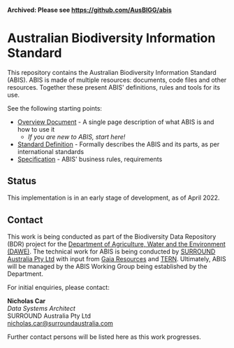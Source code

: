#### Archived: Please see https://github.com/AusBIGG/abis

# Australian Biodiversity Information Standard
This repository contains the Australian Biodiversity Information Standard (ABIS). ABIS is made of multiple resources: documents, code files and other resources. Together these present ABIS' definitions, rules and tools for its use.

See the following starting points:

* [Overview Document](https://surroundaustralia.github.io/abis/overview.html) - A single page description of what ABIS is and how to use it
    * _If you are new to ABIS, start here!_
* [Standard Definition](https://surroundaustralia.github.io/abis/standard.html) - Formally describes the ABIS and its parts, as per international standards
* [Specification](https://surroundaustralia.github.io/abis/specification.html) - ABIS' business rules, requirements

## Status

This implementation is in an early stage of development, as of April 2022. 

## Contact

This work is being conducted as part of the Biodiversity Data Repository (BDR) project for the [Department of Agriculture, Water and the Environment (DAWE)](https://www.awe.gov.au/). The technical work for ABIS is being conducted by [SURROUND Australia Pty Ltd](https://surroundaustralia.com) with input from [Gaia Resources](https://www.gaiaresources.com.au) and [TERN](https://www.tern.org.au). Ultimately, ABIS will be managed by the ABIS Working Group being established by the Department.

For initial enquiries, please contact:  

**Nicholas Car**  
_Data Systems Architect_  
SURROUND Australia Pty Ltd  
<nicholas.car@surroundaustralia.com>  

Further contact persons will be listed here as this work progresses. 
